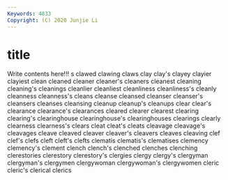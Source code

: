 ```yaml
---
Keywords: 4833
Copyright: (C) 2020 Junjie Li
---
```


# title

Write contents here!!!
s 
clawed 
clawing 
claws
clay 
clay's 
clayey 
clayier 
clayiest 
clean 
cleaned 
cleaner 
cleaner's 
cleaners
cleanest 
cleaning 
cleaning's 
cleanings 
cleanlier 
cleanliest 
cleanliness 
cleanliness's 
cleanly 
cleanness
cleanness's 
cleans 
cleanse 
cleansed 
cleanser 
cleanser's 
cleansers 
cleanses 
cleansing 
cleanup
cleanup's 
cleanups 
clear 
clear's 
clearance 
clearance's 
clearances 
cleared 
clearer 
clearest
clearing 
clearing's 
clearinghouse 
clearinghouse's 
clearinghouses 
clearings 
clearly 
clearness 
clearness's 
clears
cleat 
cleat's 
cleats 
cleavage 
cleavage's 
cleavages 
cleave 
cleaved 
cleaver 
cleaver's
cleavers 
cleaves 
cleaving 
clef 
clef's 
clefs 
cleft 
cleft's 
clefts 
clematis
clematis's 
clematises 
clemency 
clemency's 
clement 
clench 
clench's 
clenched 
clenches 
clenching
clerestories 
clerestory 
clerestory's 
clergies 
clergy 
clergy's 
clergyman 
clergyman's 
clergymen 
clergywoman
clergywoman's 
clergywomen 
cleric 
cleric's 
clerical 
clerics 
